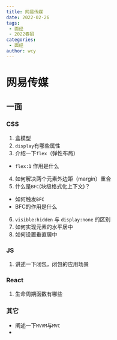 ```yaml
---
title: 网易传媒
date: 2022-02-26
tags:
 - 面经
 - 2022春招
categories:
 - 面经
author: wcy
---
```

# 网易传媒

## 一面
### CSS
1. 盒模型
2. `display`有哪些属性
3. 介绍一下`flex`（弹性布局）
  * `flex:1` 作用是什么
4. 如何解决两个元素外边距（margin）重合
5. 什么是`BFC`(块级格式化上下文)？
  * 如何触发`BFC`
  * BFC的作用是什么
6. `visible:hidden` 与 `display:none` 的区别
7. 如何实现元素的水平居中
8. 如何设置垂直居中


### JS
1. 讲述一下闭包，闭包的应用场景

### React
1. 生命周期函数有哪些


### 其它
* 阐述一下`MVVM`与`MVC`
* 

<comment/>